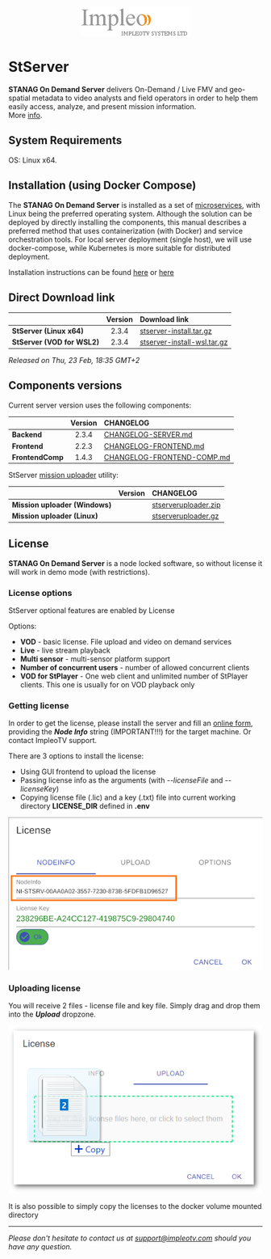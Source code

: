 
<div align="center">
  <a >
    <img src="images/impleo_logo.png" alt="Logo" >
  </a>
</div>

# StServer

**STANAG On Demand Server** delivers On-Demand / Live FMV and geo-spatial metadata to video analysts and field operators in order to help them easily access, analyze, and present mission information.  
More [info](https://impleotv.com/products/stanagondemand-server/).

## System Requirements

OS: Linux x64.

## Installation (using Docker Compose)

The **STANAG On Demand Server** is installed as a set of [microservices](https://www.impleotv.com/content/stserver2/help/microservices/microsevices_overview/),
with Linux being the preferred operating system. Although the solution can be deployed by directly installing the components, this manual describes a preferred 
method that uses containerization (with Docker) and service orchestration tools. For local server deployment (single host), we will use docker-compose, 
while Kubernetes is more suitable for distributed deployment.

Installation instructions can be found [here](https://stserver.impleotv.com/help/user-guide/installation/) or [here](https://www.impleotv.com/content/stserver2/help/user-guide/installation/)


## Direct Download link

|          | Version             | Download link                                                           | 
|:---------|:-------------------:|:------------------------------------------------------------------------|
| **StServer (Linux x64)** |  2.3.4 | [stserver-install.tar.gz](https://github.com/impleotv/stserver-release/releases/download/v2.3.4/stserver-install.tar.gz)  | 
| **StServer (VOD for WSL2)** |  2.3.4 | [stserver-install-wsl.tar.gz](https://github.com/impleotv/stserver-release/releases/download/v2.3.4/stserver-install-wsl.tar.gz)  | 

*Released on Thu, 23 Feb, 18:35 GMT+2*

## Components versions

Current server version uses the following components:  

|                  | Version             | CHANGELOG                                                          | 
|:-----------------|:-------------------:|:------------------------------------------------------------------------|
| **Backend**      |  2.3.4 | [CHANGELOG-SERVER.md](./CHANGELOG-FRONTEND.md) | 
| **Frontend**     |  2.2.3 | [CHANGELOG-FRONTEND.md](./CHANGELOG-FRONTEND.md) | 
| **FrontendComp** |  1.4.3 | [CHANGELOG-FRONTEND-COMP.md](./CHANGELOG-FRONTEND-COMP.md) | 
  

StServer [mission uploader](https://www.impleotv.com/content/stserver2/help/utilities/stserver-uploader/) utility:  

|                  | Version             | CHANGELOG                                                          | 
|:-----------------|:-------------------:|:------------------------------------------------------------------------|
| **Mission uploader (Windows)**      |   | [stserveruploader.zip](https://impleotv.com/content/stserver2/stserveruploader/stserveruploader.zip) | 
| **Mission uploader (Linux)**        |  | [stserveruploader.gz](https://impleotv.com/content/stserver2/stserveruploader/stserveruploader.gz) | 
  

## License

**STANAG On Demand Server** is a node locked software, so without license it will work in demo mode (with restrictions). 

### License options

StServer optional features are enabled by License

Options:  

- **VOD** - basic license. File upload and video on demand services  
- **Live** - live stream playback  
- **Multi sensor** - multi-sensor platform support  
- **Number of concurrent users** - number of allowed concurrent clients 
- **VOD for StPlayer** - One web client and unlimited number of StPlayer clients.  This one is usually for on VOD playback only  

### Getting license

In order to get the license, please install the server and fill an [online form](https://docs.google.com/forms/d/e/1FAIpQLSd_XW6bDsFce1G1cpds4gMQNlwNax0CvkWzcMbscxZ5rLaIbA/viewform), providing the ***Node Info*** string (IMPORTANT!!!) for the target machine. Or contact ImpleoTV support.

There are 3 options to install the license:  

- Using GUI frontend to upload the license
- Passing license info as the arguments (with *--licenseFile* and *--licenseKey*)
- Copying license file (.lic) and a key (.txt) file into current working directory **LICENSE_DIR** defined in **.env**

![Node Info](./images/license.png)

### Uploading license
You will receive 2 files - license file and key file. Simply drag and drop them into the ***Upload*** dropzone.

![Upload license](./images/licenseUpload.png)


It is also possible to simply copy the licenses to the docker volume mounted directory 

----  
*Please don't hesitate to contact us at support@impleotv.com should you have any question.*